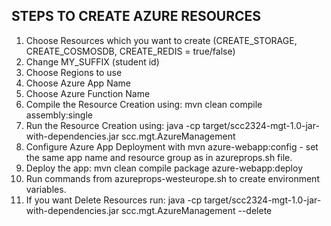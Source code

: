## STEPS TO CREATE AZURE RESOURCES

1. Choose Resources which you want to create (CREATE_STORAGE, CREATE_COSMOSDB, CREATE_REDIS = true/false)
2. Change MY_SUFFIX (student id)
3. Choose Regions to use
4. Choose Azure App Name
5. Choose Azure Function Name
6. Compile the Resource Creation using: mvn clean compile assembly:single
7. Run the Resource Creation using: java -cp target/scc2324-mgt-1.0-jar-with-dependencies.jar scc.mgt.AzureManagement 
8. Configure Azure App Deployment with mvn azure-webapp:config - set the same app name and resource group as in azureprops.sh file.
9. Deploy the app: mvn clean compile package azure-webapp:deploy
10. Run commands from azureprops-westeurope.sh to create environment variables.
11. If you want Delete Resources run: java -cp target/scc2324-mgt-1.0-jar-with-dependencies.jar scc.mgt.AzureManagement --delete